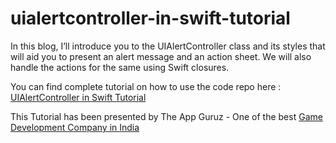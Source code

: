 # uialertcontroller-in-swift-tutorial

In this blog, I’ll introduce you to the UIAlertController class and its styles that will aid you to present an alert message and an action sheet. We will also handle the actions for the same using Swift closures.

You can find complete tutorial on how to use the code repo here : [UIAlertController in Swift Tutorial](http://www.theappguruz.com/blog/uialertcontroller-in-swift-tutorial)

This Tutorial has been presented by The App Guruz - One of the best [Game Development Company in India](http://www.theappguruz.com/game-development/)
